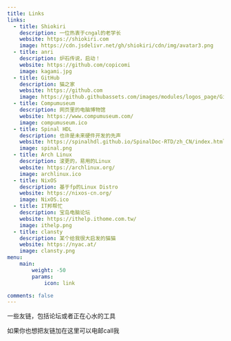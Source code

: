 ```yaml
---
title: Links
links:
  - title: Shiokiri
    description: 一位热衷于cngal的老学长
    website: https://shiokiri.com
    image: https://cdn.jsdelivr.net/gh/shiokiri/cdn/img/avatar3.png
  - title: anri
    description: 炉石传说，启动！
    website: https://github.com/copicomi
    image: kagami.jpg
  - title: GitHub
    description: 猫之家
    website: https://github.com
    image: https://github.githubassets.com/images/modules/logos_page/GitHub-Mark.png
  - title: Compumuseum
    description: 网页里的电脑博物馆
    website: https://www.compumuseum.com/
    image: compumuseum.ico
  - title: Spinal HDL
    description: 也许是未来硬件开发的先声
    website: https://spinalhdl.github.io/SpinalDoc-RTD/zh_CN/index.html
    image: spinal.png
  - title: Arch Linux
    description: 滚更的，易用的Linux
    website: https://archlinux.org/
    image: archlinux.ico
  - title: NixOS
    description: 基于fp的Linux Distro
    website: https://nixos-cn.org/
    image: NixOS.ico
  - title: IT邦帮忙
    description: 宝岛电脑论坛
    website: https://ithelp.ithome.com.tw/
    image: ithelp.png
  - title: clansty
    description: 某个给我很大启发的猫猫
    website: https://nyac.at/
    image: clansty.png
menu:
    main: 
        weight: -50
        params:
            icon: link

comments: false
---
```


一些友链，包括论坛或者正在心水的工具

如果你也想把友链加在这里可以电邮call我